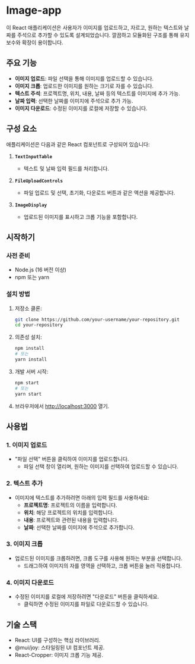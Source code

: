 # Image-app

이 React 애플리케이션은 사용자가 이미지를 업로드하고, 자르고, 원하는 텍스트와 날짜를 주석으로 추가할 수 있도록 설계되었습니다. 깔끔하고 모듈화된 구조를 통해 유지보수와 확장이 용이합니다.

## 주요 기능

- **이미지 업로드**: 파일 선택을 통해 이미지를 업로드할 수 있습니다.
- **이미지 크롭**: 업로드한 이미지를 원하는 크기로 자를 수 있습니다.
- **텍스트 주석**: 프로젝트명, 위치, 내용, 날짜 등의 텍스트를 이미지에 추가 가능.
- **날짜 입력**: 선택한 날짜를 이미지에 주석으로 추가 가능.
- **이미지 다운로드**: 수정된 이미지를 로컬에 저장할 수 있습니다.

## 구성 요소

애플리케이션은 다음과 같은 React 컴포넌트로 구성되어 있습니다:

1. **`TextInputTable`**

      - 텍스트 및 날짜 입력 필드를 처리합니다.

2. **`FileUploadControls`**

      - 파일 업로드 및 선택, 초기화, 다운로드 버튼과 같은 액션을 제공합니다.

3. **`ImageDisplay`**
      - 업로드된 이미지를 표시하고 크롭 기능을 포함합니다.

## 시작하기

### 사전 준비

- Node.js (16 버전 이상)
- npm 또는 yarn

### 설치 방법

1. 저장소 클론:

      ```bash
      git clone https://github.com/your-username/your-repository.git
      cd your-repository
      ```

2. 의존성 설치:

      ```bash
      npm install
      # 또는
      yarn install
      ```

3. 개발 서버 시작:

      ```bash
      npm start
      # 또는
      yarn start
      ```

4. 브라우저에서 [http://localhost:3000](http://localhost:3000) 열기.

## 사용법

### 1. 이미지 업로드

- "파일 선택" 버튼을 클릭하여 이미지를 업로드합니다.
     - 파일 선택 창이 열리며, 원하는 이미지를 선택하여 업로드할 수 있습니다.

### 2. 텍스트 추가

- 이미지에 텍스트를 추가하려면 아래의 입력 필드를 사용하세요:
     - **프로젝트명**: 프로젝트의 이름을 입력합니다.
     - **위치**: 해당 프로젝트의 위치를 입력합니다.
     - **내용**: 프로젝트와 관련된 내용을 입력합니다.
     - **날짜**: 선택한 날짜를 이미지에 주석으로 추가합니다.

### 3. 이미지 크롭

- 업로드된 이미지를 크롭하려면, 크롭 도구를 사용해 원하는 부분을 선택합니다.
     - 드래그하여 이미지의 자를 영역을 선택하고, 크롭 버튼을 눌러 적용합니다.

### 4. 이미지 다운로드

- 수정된 이미지를 로컬에 저장하려면 "다운로드" 버튼을 클릭하세요.
     - 클릭하면 수정된 이미지를 파일로 다운로드할 수 있습니다.

## 기술 스택

- React: UI를 구성하는 핵심 라이브러리.
- @mui/joy: 스타일링된 UI 컴포넌트 제공.
- React-Cropper: 이미지 크롭 기능 제공.
